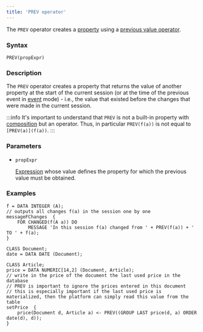 ```yaml
---
title: 'PREV operator'
---
```


The `PREV` operator creates a [property](Properties.md) using a [previous value operator](Previous_value_PREV.md).

### Syntax

    PREV(propExpr)

### Description

The `PREV` operator creates a property that returns the value of another property at the start of the current session (or at the time of the previous event in [event](Events.md#change) mode) - i.e., the value that existed before the changes that were made in the current session.


:::info
It's important to understand that `PREV` is not a built-in property with [composition](Composition_JOIN.md) but an operator. Thus, in particular `PREV(f(a))` is not equal to `[PREV(a)](f(a))`.
:::

### Parameters

- `propExpr`

    [Expression](Expression.md) whose value defines the property for which the previous value must be obtained.

### Examples

```lsf
f = DATA INTEGER (A);
// outputs all changes f(a) in the session one by one
messageFChanges  {
    FOR CHANGED(f(A a)) DO
        MESSAGE 'In this session f(a) changed from ' + PREV(f(a)) + ' TO ' + f(a);
}

CLASS Document;
date = DATA DATE (Document);

CLASS Article;
price = DATA NUMERIC[14,2] (Document, Article);
// write in the price of the document the last used price in the database
// PREV is important to ignore the prices entered in this document
// this is especially important if the last used price is materialized, then the platform can simply read this value from the table
setPrice  {
    price(Document d, Article a) <- PREV((GROUP LAST price(d, a) ORDER date(d), d));
}
```
